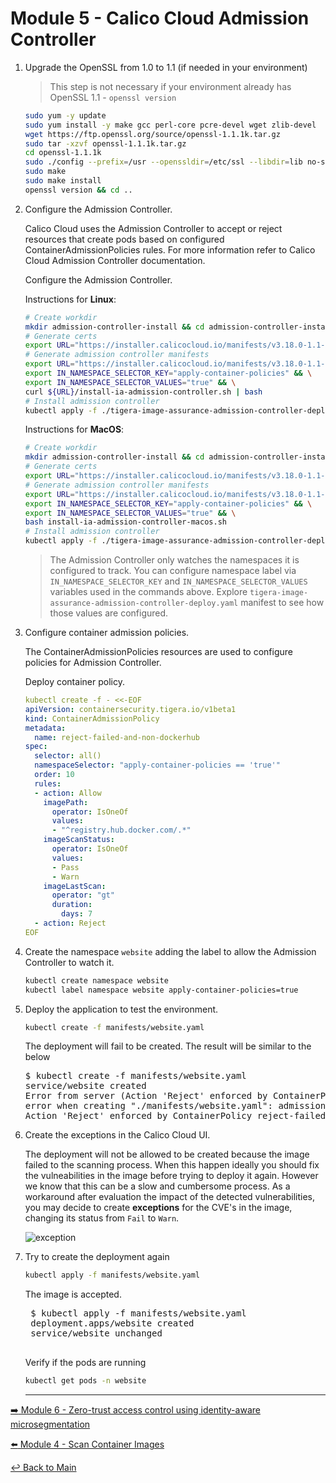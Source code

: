 # Module 5 - Calico Cloud Admission Controller

1. Upgrade the OpenSSL from 1.0 to 1.1 (if needed in your environment)

   >This step is not necessary if your environment already has OpenSSL 1.1 - `openssl version`

   ```bash
   sudo yum -y update
   sudo yum install -y make gcc perl-core pcre-devel wget zlib-devel
   wget https://ftp.openssl.org/source/openssl-1.1.1k.tar.gz
   sudo tar -xzvf openssl-1.1.1k.tar.gz
   cd openssl-1.1.1k
   sudo ./config --prefix=/usr --openssldir=/etc/ssl --libdir=lib no-shared zlib-dynamic
   sudo make
   sudo make install
   openssl version && cd ..
   ```

2. Configure the Admission Controller.

   Calico Cloud uses the Admission Controller to accept or reject resources that create pods based on configured ContainerAdmissionPolicies    rules. For more information refer to Calico Cloud Admission Controller documentation.

   Configure the Admission Controller.

   Instructions for **Linux**:

   ```bash
   # Create workdir
   mkdir admission-controller-install && cd admission-controller-install
   # Generate certs
   export URL="https://installer.calicocloud.io/manifests/v3.18.0-1.1-2/manifests" && curl ${URL}/generate-open-ssl-key-cert-pair.sh | bash
   # Generate admission controller manifests
   export URL="https://installer.calicocloud.io/manifests/v3.18.0-1.1-2/manifests" && \
   export IN_NAMESPACE_SELECTOR_KEY="apply-container-policies" && \
   export IN_NAMESPACE_SELECTOR_VALUES="true" && \
   curl ${URL}/install-ia-admission-controller.sh | bash
   # Install admission controller
   kubectl apply -f ./tigera-image-assurance-admission-controller-deploy.yaml && cd ..
   ```

   Instructions for **MacOS**:

   ```bash
   # Create workdir
   mkdir admission-controller-install && cd admission-controller-install
   # Generate certs
   export URL="https://installer.calicocloud.io/manifests/v3.18.0-1.1-2/manifests" && curl ${URL}/generate-open-ssl-key-cert-pair.sh | bash
   # Generate admission controller manifests
   export URL="https://installer.calicocloud.io/manifests/v3.18.0-1.1-2/manifests" && \
   export IN_NAMESPACE_SELECTOR_KEY="apply-container-policies" && \
   export IN_NAMESPACE_SELECTOR_VALUES="true" && \
   bash install-ia-admission-controller-macos.sh
   # Install admission controller
   kubectl apply -f ./tigera-image-assurance-admission-controller-deploy.yaml && cd ..
   ```

   > The Admission Controller only watches the namespaces it is configured to track. You can configure namespace label via    `IN_NAMESPACE_SELECTOR_KEY` and `IN_NAMESPACE_SELECTOR_VALUES` variables used in the commands above. Explore    `tigera-image-assurance-admission-controller-deploy.yaml` manifest to see how those values are configured.

3. Configure container admission policies.

   The ContainerAdmissionPolicies resources are used to configure policies for Admission Controller.

   Deploy container policy.

   ```yaml
   kubectl create -f - <<-EOF
   apiVersion: containersecurity.tigera.io/v1beta1
   kind: ContainerAdmissionPolicy
   metadata:
     name: reject-failed-and-non-dockerhub
   spec:
     selector: all()
     namespaceSelector: "apply-container-policies == 'true'"
     order: 10
     rules:
     - action: Allow
       imagePath:
         operator: IsOneOf
         values:
         - "^registry.hub.docker.com/.*"
       imageScanStatus:
         operator: IsOneOf
         values:
         - Pass
         - Warn
       imageLastScan:
         operator: "gt"
         duration:
           days: 7
     - action: Reject
   EOF
   ```

4. Create the namespace `website` adding the label to allow the Admission Controller to watch it.

   ```bash
   kubectl create namespace website
   kubectl label namespace website apply-container-policies=true
   ```

5. Deploy the application to test the environment.

   ```bash
   kubectl create -f manifests/website.yaml
   ```

   The deployment will fail to be created. The result will be similar to the below

   <pre>
   $ kubectl create -f manifests/website.yaml
   service/website created
   Error from server (Action 'Reject' enforced by ContainerPolicy reject-failed-and-non-dockerhub rule index 1):
   error when creating "./manifests/website.yaml": admission webhook "image-assurance.tigera.io" denied the request:
   Action 'Reject' enforced by ContainerPolicy reject-failed-and-non-dockerhub rule index 1
   </pre>

6. Create the exceptions in the Calico Cloud UI.

   The deployment will not be allowed to be created because the image failed to the scanning process.
   When this happen ideally you should fix the vulneabilities in the image before trying to deploy it again. However we know that this can be a slow and cumbersome process. As a workaround after evaluation the impact of the detected vulnerabilities, you may decide to create **exceptions** for the CVE's in the image, changing its status from `Fail` to `Warn`.

   ![exception](https://user-images.githubusercontent.com/104035488/207643561-ed2eec90-03a8-4fc7-a085-c845121fd21a.gif)

7. Try to create the deployment again

    ```bash
    kubectl apply -f manifests/website.yaml
    ```

    The image is accepted.

    <pre>
    $ kubectl apply -f manifests/website.yaml
    deployment.apps/website created
    service/website unchanged
    </pre>

    Verify if the pods are running

    ```bash
    kubectl get pods -n website
    ```

   ---

[:arrow_right: Module 6 - Zero-trust access control using identity-aware microsegmentation](module-6-zerotrust.md ) <br>

[:arrow_left: Module 4 - Scan Container Images](module-4-scan-images.md)

[:leftwards_arrow_with_hook: Back to Main](../README.md)
